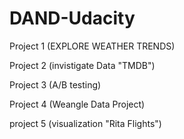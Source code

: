 # DAND-Udacity
Project 1 (EXPLORE WEATHER TRENDS)



Project 2 (invistigate Data "TMDB") 






Project 3 (A/B testing)



Project 4 (Weangle Data Project)




project 5 (visualization "Rita Flights")
 
